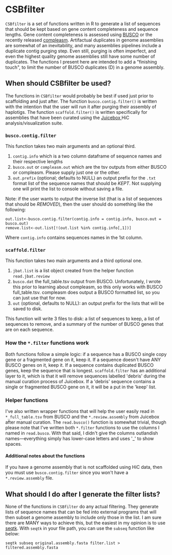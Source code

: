 # CSBfilter
`CSBfilter` is a set of functions written in R to generate a list of sequences that should be kept based on gene content completeness and sequence lengths. Gene content completeness is assessed using [BUSCO](https://busco.ezlab.org/) or the recently released [compleasm](https://github.com/huangnengCSU/compleasm). Artifactual duplicates in genome assemblies are somewhat of an inevitability, and many assemblies pipelines include a duplicate contig purging step. Even still, purging is often imperfect, and even the highest quality genome assemblies still have some number of duplicates. The functions I present here are intended to add a "finishing touch", to limit the number of BUSCO duplicates (D) in a genome assembly.

## When should CSBfilter be used?
The functions in `CSBfilter` would probably be best if used just prior to scaffolding and just after. The function `busco.contig.filter()` is written with the intention that the user will run it after purging their assembly of haplotigs.  The function `scaffold.filter()` is written specifically for assemblies that have been curated using the [Juicebox ](https://github.com/aidenlab/Juicebox) HiC analysis/visualization suite.

### `busco.contig.filter`
This function takes two main arguments and an optional third. 
1. `contig.info` which is a two column dataframe of sequence names and their respective lengths
2. `busco.out` or `compleasm.out` which are the tsv outputs from either BUSCO or compleasm. Please supply just one or the other.
3. `out.prefix` (optional; defaults to NULL) an output prefix for the `.txt` format list of the sequence names that should be *KEPT*. Not supplying one will print the list to console without saving a file.

Note: if the user wants to output the inverse list (that is a list of sequences that should be *REMOVED*), then the user should do something like the following:

```
out.list<-busco.contig.filter(contig.info = contig.info, busco.out = busco.out)
remove.list<-out.list[!(out.list %in% contig.info[,1])]
```
Where `contig.info` contains sequences names in the 1st column.

### `scaffold.filter`
This function takes two main arguments and a third optional one.
1. `jbat.list` is a list object created from the helper function `read.jbat.review`
2. `busco.dat` the full_table.tsv output from BUSCO. Unfortunately, I wrote this prior to learning about compleasm, so this only works with BUSCO full_table.tsv. compleasm does output a BUSCO formatted list, so you can just use that for now.
3. `out` (optional, defaults to NULL): an output prefix for the lists that will be saved to disk.

This function will write 3 files to disk: a list of sequences to keep, a list of sequences to remove, and a summary of the number of BUSCO genes that are on each sequence.

### How the `*.filter` functions work
Both functions follow a simple logic: if a sequence has a BUSCO single copy gene or a fragmented gene on it, keep it. If a sequence doesn't have ANY BUSCO genes on it, keep it. If a sequence contains duplicated BUSCO genes, keep the sequence that is longest. `scaffold.filter` has an additional layer to it, which is that it will remove sequences labelled 'debris' during the manual curation process of Juicebox. If a 'debris' sequence contains a single or fragmented BUSCO gene on it, it will be a put in the 'keep' list.

### Helper functions
I've also written wrapper functions that will help the user easily read in `*_full_table.tsv` from BUSCO and the `*.review.assembly` from Juicebox after manual curation. The `read.busco()` function is somewhat trivial, though please note that I've written both `*.filter` functions to use the columns I named in `read.busco`. With that said, I didn't give the columns outlandish names—everything simply has lower-case letters and uses '_' to show spaces.

#### Additional notes about the functions
If you have a genome assembly that is not scaffolded using HiC data, then you must use `busco.contig.filter` since you won't have a `*.review.assembly` file.

## What should I do after I generate the filter lists?
None of the functions in `CSBfilter` do any actual filtering. They generate lists of sequence names that can be fed into external programs that will then subset a genome assembly to include only those in the list. I am sure there are MANY ways to achieve this, but the easiest in my opinion is to use [seqtk](https://github.com/lh3/seqtk). With `seqtk` in your file path, you can use the `subseq` function like below:

```
seqtk subseq original.assembly.fasta filter.list > filtered.assembly.fasta
```
